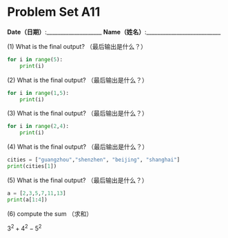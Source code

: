 # Problem Set A11
**Date（日期）**:____________________   **Name（姓名）**:___________________________

(1) What is the final output?  （最后输出是什么？）
```python
for i in range(5):
    print(i)
```

(2) What is the final output?  （最后输出是什么？）
```python
for i in range(1,5):
    print(i)
```

(3) What is the final output?  （最后输出是什么？）
```python
for i in range(2,4):
    print(i)
```

(4) What is the final output?  （最后输出是什么？）
```python
cities = ["guangzhou","shenzhen", "beijing", "shanghai"]
print(cities[1])
```

(5) What is the final output?  （最后输出是什么？）
```python
a = [2,3,5,7,11,13]
print(a[1:4])
```

(6) compute the sum （求和） 

$3^2 + 4^2 - 5^2$
